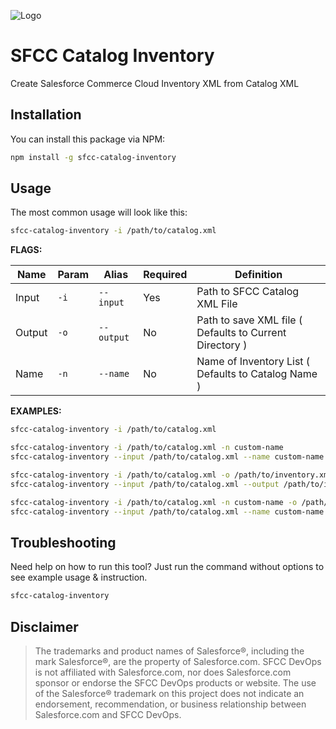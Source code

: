 ![Logo](https://sfccdevops.s3.amazonaws.com/logo-128.png "Logo")

SFCC Catalog Inventory
===

Create Salesforce Commerce Cloud Inventory XML from Catalog XML

Installation
---

You can install this package via NPM:

```bash
npm install -g sfcc-catalog-inventory
```

Usage
---

The most common usage will look like this:

```bash
sfcc-catalog-inventory -i /path/to/catalog.xml
```

**FLAGS:**

Name     | Param      | Alias      | Required | Definition
---------|------------|------------|----------|------------------------------------
Input    | `-i`       | `--input`  | Yes      | Path to SFCC Catalog XML File
Output   | `-o`       | `--output` | No       | Path to save XML file ( Defaults to Current Directory )
Name     | `-n`       | `--name`   | No       | Name of Inventory List ( Defaults to Catalog Name )

**EXAMPLES:**

```bash
sfcc-catalog-inventory -i /path/to/catalog.xml

sfcc-catalog-inventory -i /path/to/catalog.xml -n custom-name
sfcc-catalog-inventory --input /path/to/catalog.xml --name custom-name

sfcc-catalog-inventory -i /path/to/catalog.xml -o /path/to/inventory.xml
sfcc-catalog-inventory --input /path/to/catalog.xml --output /path/to/inventory.xml

sfcc-catalog-inventory -i /path/to/catalog.xml -n custom-name -o /path/to/inventory.xml
sfcc-catalog-inventory --input /path/to/catalog.xml --name custom-name --output /path/to/inventory.xml
```

Troubleshooting
---

Need help on how to run this tool?  Just run the command without options to see example usage & instruction.

```bash
sfcc-catalog-inventory
```

Disclaimer
---

> The trademarks and product names of Salesforce®, including the mark Salesforce®, are the property of Salesforce.com. SFCC DevOps is not affiliated with Salesforce.com, nor does Salesforce.com sponsor or endorse the SFCC DevOps products or website. The use of the Salesforce® trademark on this project does not indicate an endorsement, recommendation, or business relationship between Salesforce.com and SFCC DevOps.
